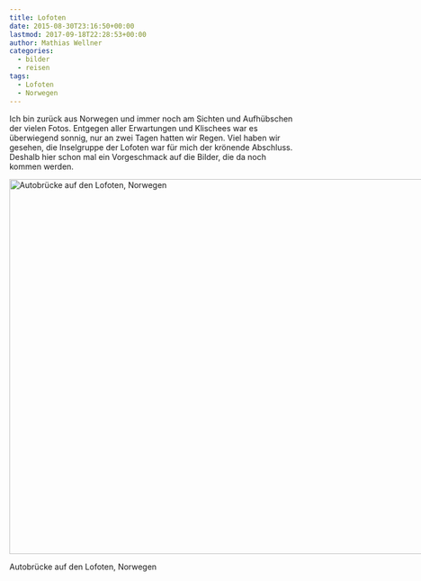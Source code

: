 ```yaml
---
title: Lofoten
date: 2015-08-30T23:16:50+00:00
lastmod: 2017-09-18T22:28:53+00:00
author: Mathias Wellner
categories:
  - bilder
  - reisen
tags:
  - Lofoten
  - Norwegen
---
```

Ich bin zurück aus Norwegen und immer noch am Sichten und Aufhübschen der vielen Fotos. Entgegen aller Erwartungen und Klischees war es überwiegend sonnig, nur an zwei Tagen hatten wir Regen. Viel haben wir gesehen, die Inselgruppe der Lofoten war für mich der krönende Abschluss. Deshalb hier schon mal ein Vorgeschmack auf die Bilder, die da noch kommen werden. 

<div id="attachment_6197" style="width: 1010px" class="wp-caption aligncenter">
  <img src="/wp-uploads/2015/08/MW_20150824_0702.jpg" alt="Autobrücke auf den Lofoten, Norwegen" width="1000" height="667" class="size-full wp-image-6197" srcset="http://www.mwellner.de/wp-uploads/2015/08/MW_20150824_0702.jpg 1000w, http://www.mwellner.de/wp-uploads/2015/08/MW_20150824_0702-350x233.jpg 350w, http://www.mwellner.de/wp-uploads/2015/08/MW_20150824_0702-225x150.jpg 225w, http://www.mwellner.de/wp-uploads/2015/08/MW_20150824_0702-150x100.jpg 150w" sizes="(max-width: 1000px) 100vw, 1000px" />
  
  <p class="wp-caption-text">
    Autobrücke auf den Lofoten, Norwegen
  </p>
</div>